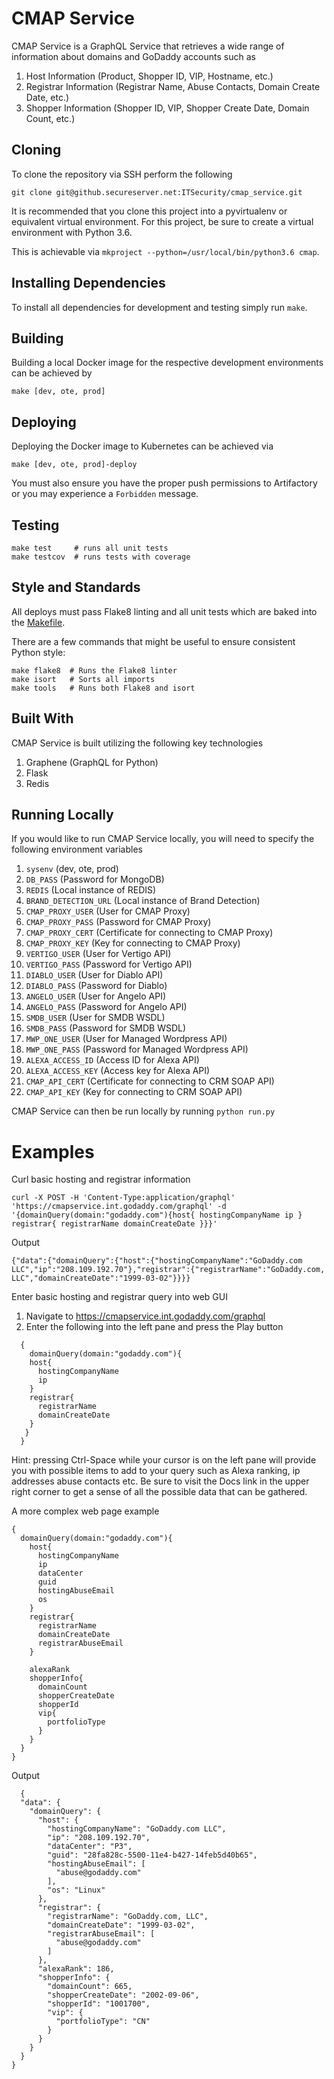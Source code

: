 # CMAP Service

CMAP Service is a GraphQL Service that retrieves a wide range of information about domains and GoDaddy accounts such as
1. Host Information (Product, Shopper ID, VIP, Hostname, etc.)
2. Registrar Information (Registrar Name, Abuse Contacts, Domain Create Date, etc.)
3. Shopper Information (Shopper ID, VIP, Shopper Create Date, Domain Count, etc.)

## Cloning
To clone the repository via SSH perform the following
```
git clone git@github.secureserver.net:ITSecurity/cmap_service.git
```

It is recommended that you clone this project into a pyvirtualenv or equivalent virtual environment. For this project, be sure to create a virtual environment with Python 3.6.

This is achievable via `mkproject --python=/usr/local/bin/python3.6 cmap`.

## Installing Dependencies
To install all dependencies for development and testing simply run `make`.

## Building
Building a local Docker image for the respective development environments can be achieved by
```
make [dev, ote, prod]
```

## Deploying
Deploying the Docker image to Kubernetes can be achieved via
```
make [dev, ote, prod]-deploy
```
You must also ensure you have the proper push permissions to Artifactory or you may experience a `Forbidden` message.

## Testing
```
make test     # runs all unit tests
make testcov  # runs tests with coverage
```

## Style and Standards
All deploys must pass Flake8 linting and all unit tests which are baked into the [Makefile](Makfile).

There are a few commands that might be useful to ensure consistent Python style:

```
make flake8  # Runs the Flake8 linter
make isort   # Sorts all imports
make tools   # Runs both Flake8 and isort
```

## Built With
CMAP Service is built utilizing the following key technologies

1. Graphene (GraphQL for Python)
2. Flask
3. Redis


## Running Locally
If you would like to run CMAP Service locally, you will need to specify the following environment variables
1. `sysenv` (dev, ote, prod)
2. `DB_PASS` (Password for MongoDB)
3. `REDIS` (Local instance of REDIS)
4. `BRAND_DETECTION_URL` (Local instance of Brand Detection)
5. `CMAP_PROXY_USER` (User for CMAP Proxy)
6. `CMAP_PROXY_PASS` (Password for CMAP Proxy)
7. `CMAP_PROXY_CERT` (Certificate for connecting to CMAP Proxy)
8. `CMAP_PROXY_KEY` (Key for connecting to CMAP Proxy)
9. `VERTIGO_USER` (User for Vertigo API)
10. `VERTIGO_PASS` (Password for Vertigo API)
11. `DIABLO_USER` (User for Diablo API)
12. `DIABLO_PASS` (Password for Diablo)
13. `ANGELO_USER` (User for Angelo API)
14. `ANGELO_PASS` (Password for Angelo API)
15. `SMDB_USER` (User for SMDB WSDL)
16. `SMDB_PASS` (Password for SMDB WSDL)
17. `MWP_ONE_USER` (User for Managed Wordpress API)
18. `MWP_ONE_PASS` (Password for Managed Wordpress API)
19. `ALEXA_ACCESS_ID` (Access ID for Alexa API)
20. `ALEXA_ACCESS_KEY` (Access key for Alexa API)
21. `CMAP_API_CERT` (Certificate for connecting to CRM SOAP API)
22. `CMAP_API_KEY` (Key for connecting to CRM SOAP API)

CMAP Service can then be run locally by running `python run.py`


# Examples

Curl basic hosting and registrar information
```
curl -X POST -H 'Content-Type:application/graphql' 'https://cmapservice.int.godaddy.com/graphql' -d '{domainQuery(domain:"godaddy.com"){host{ hostingCompanyName ip } registrar{ registrarName domainCreateDate }}}'
```
Output
```
{"data":{"domainQuery":{"host":{"hostingCompanyName":"GoDaddy.com LLC","ip":"208.109.192.70"},"registrar":{"registrarName":"GoDaddy.com, LLC","domainCreateDate":"1999-03-02"}}}}
```

Enter basic hosting and registrar query into web GUI

  1. Navigate to https://cmapservice.int.godaddy.com/graphql
  2. Enter the following into the left pane and press the Play button
```
  {
    domainQuery(domain:"godaddy.com"){
    host{
      hostingCompanyName
      ip
    }
    registrar{
      registrarName
      domainCreateDate
    }
   }
  }
```
  
Hint: pressing Ctrl-Space while your cursor is on the left pane will provide you with possible items to add to your query such as Alexa ranking, ip addresses abuse contacts etc. Be sure to visit the Docs link in the upper right corner to get a sense of all the possible data that can be gathered.
  
A more complex web page example

```
{
  domainQuery(domain:"godaddy.com"){
    host{
      hostingCompanyName
      ip
      dataCenter
      guid
      hostingAbuseEmail
      os
    }
    registrar{
      registrarName
      domainCreateDate
      registrarAbuseEmail
    }
    
    alexaRank
    shopperInfo{
      domainCount
      shopperCreateDate
      shopperId
      vip{
        portfolioType
      }
    }
  }
}
```
  Output
```
  {
  "data": {
    "domainQuery": {
      "host": {
        "hostingCompanyName": "GoDaddy.com LLC",
        "ip": "208.109.192.70",
        "dataCenter": "P3",
        "guid": "28fa828c-5500-11e4-b427-14feb5d40b65",
        "hostingAbuseEmail": [
          "abuse@godaddy.com"
        ],
        "os": "Linux"
      },
      "registrar": {
        "registrarName": "GoDaddy.com, LLC",
        "domainCreateDate": "1999-03-02",
        "registrarAbuseEmail": [
          "abuse@godaddy.com"
        ]
      },
      "alexaRank": 186,
      "shopperInfo": {
        "domainCount": 665,
        "shopperCreateDate": "2002-09-06",
        "shopperId": "1001700",
        "vip": {
          "portfolioType": "CN"
        }
      }
    }
  }
}
```
